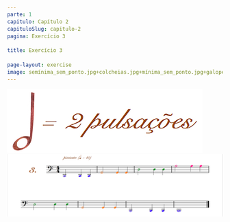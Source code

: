 ```yaml
---
parte: 1
capitulo: Capítulo 2
capituloSlug: capitulo-2
pagina: Exercício 3

title: Exercício 3

page-layout: exercise
image: semínima_sem_ponto.jpg+colcheias.jpg+mínima_sem_ponto.jpg+galope_e_colcheia.png+1pulsacao.jpg+2pulsaçoes.jpg
---
```


<img src="/assets/graphics/content/2_3_3_1.jpg"/>
<img src="/assets/graphics/content/2_3_3_2.png"/>




